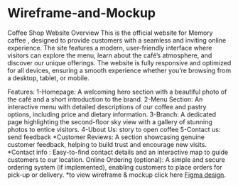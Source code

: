 # Wireframe-and-Mockup
Coffee Shop Website
Overview
This is the official website for Memory caffee , designed to provide customers with a seamless and inviting online experience. The site features a modern, user-friendly interface where visitors can explore the menu, learn about the café’s atmosphere, and discover our unique offerings. The website is fully responsive and optimized for all devices, ensuring a smooth experience whether you’re browsing from a desktop, tablet, or mobile.

Features:
1-Homepage: A welcoming hero section with a beautiful photo of the café and a short introduction to the brand.
2-Menu Section: An interactive menu with detailed descriptions of our coffee and pastry options, including price and dietary information.
3-Branch: A dedicated page highlighting the second-floor sky view with a gallery of stunning photos to entice visitors.
4-Ubout Us: story to open coffee
5-Contact us: send feedback 
*Customer Reviews: A section showcasing genuine customer feedback, helping to build trust and encourage new visits.
*Contact info : Easy-to-find contact details and an interactive map to guide customers to our location.
Online Ordering (optional): A simple and secure ordering system (if implemented), enabling customers to place orders for pick-up or delivery.
*to view wireframe & mockup click here [Figma design][1].


[1]: https://www.figma.com/design/TPeScOYkDV2J8ipX4ue97c/Coffee?node-id=29-892&t=79AUlJjxclwECIy6-1
